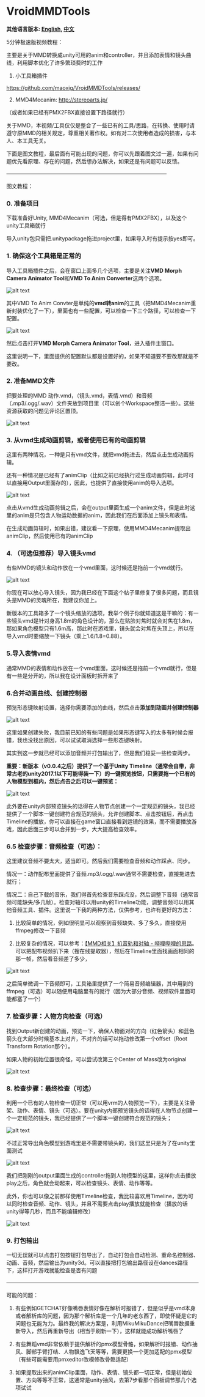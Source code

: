 # VroidMMDTools

**其他语言版本: [English](README.md), [中文](README_zh.md)**

5分钟极速版视频教程：


主要是关于MMD转换成unity可用的anim和controller，并且添加表情和镜头曲线，利用脚本优化了许多繁琐费时的工作


1. 小工具箱插件

https://github.com/maoxig/VroidMMDTools/releases/

2. MMD4Mecanim: http://stereoarts.jp/

（或者如果已经有PMX2FBX直接设置下路径就行）


关于MMD，本视频/工具仅仅是整合了一些已有的工具/思路，在转换、使用时请遵守原MMD的相关规定，尊重相关著作权。如有对二次使用者造成的损害，与本人、本工具无关。

下面是图文教程，最后面有可能出现的问题，你可以先跟着图文过一遍，如果有问题优先看原理、存在的问题，然后想办法解决，如果还是有问题可以反馈。

——————————————————————————————

图文教程：

### 0. 准备项目

下载准备好Unity, MMD4Mecanim（可选，但是得有PMX2FBX），以及这个unity工具箱就行

导入unity包只需把.unitypackage拖进project里，如果导入时有提示按yes即可。


### 1. 确保这个工具箱是正常的

导入工具箱插件之后，会在窗口上面多几个选项，主要是关注**VMD Morph Camera Animator Tool**和**VMD To Anim Converter**这两个选项。

![alt text](resource~/step1.png)


其中VMD To Anim Convter是单纯的**vmd转anim**的工具（把MMD4Mecanim重新封装优化了一下），里面也有一些配置，可以检查一下三个路径，可以检查一下配置。

![alt text](resource~/step1a.png)


然后点击打开**VMD Morph Camera Animator Tool**，进入插件主窗口。

这里说明一下，里面提供的配置默认都是设置好的，如果不知道要不要改那就是不要改。



### 2. 准备MMD文件

把要处理的MMD 动作.vmd，（镜头.vmd，表情.vmd）和音频（.mp3/.ogg/.wav）文件夹放到项目里（可以创个Workspace整洁一些）。这些资源获取的问题见评论区置顶。

![alt text](resource~/step2.png)




### 3. 从vmd生成动画剪辑，或者使用已有的动画剪辑

这里有两种情况，一种是只有vmd文件，就把vmd拖进去，然后点击生成动画剪辑。

还有一种情况是已经有了animClip（比如之前已经执行过生成动画剪辑，此时可以直接用Output里面存的），因此，也提供了直接使用anim的导入选项。

![alt text](resource~/step3.png)


点击从vmd生成动画剪辑之后，会在output里面生成一个anim文件，但是此时这里的anim是只包含人物运动数据的anim，因此我们在后面添加上镜头和表情。

在生成动画剪辑时，如果出错，建议看一下原理，使用MMD4Mecanim提取出animClip，然后使用已有的animClip

### 4. （可选但推荐）导入镜头vmd

有些MMD的镜头和动作放在一个vmd里面，这时候还是拖前一个vmd就行。

![alt text](resource~/step4.png)


你现在可以放心导入镜头，因为我已经在下面这个帖子里修复了很多问题，而且镜头是MMD的灵魂所在，我建议你加上。

新版本的工具箱多了一个镜头缩放的选项，我举个例子你就知道这是干嘛的：有一些镜头vmd是针对身高1.8m的角色设计的，那么在贴脸对焦时就会对焦在1.8m，那如果角色模型只有1.6m高，那此时在游戏里，镜头就会对焦在头顶上，所以在导入vmd时要缩放一下镜头（乘上1.6/1.8=0.88）。

### 5.导入表情vmd

通常MMD的表情和动作放在一个vmd里面，这时候还是拖前一个vmd就行，但是有一些是分开的，所以我在设计面板时拆开来了

### 6.合并动画曲线、创建控制器

预览形态键映射设置，选择你需要添加的曲线，然后点击**添加到动画并创建控制器**

![alt text](resource~/step6.png)


这里如果创建失败，我目前已知的有些问题是如果形态键写入的太多有时候会报错，我也没找出原因，可以试试取消选择一些形态键映射。

其实到这一步就已经可以添加音频并打包输出了，但是我们稳妥一些检查两步。



**重要：新版本（v0.0.4之后）提供了一个基于Unity Timeline（通常会自带，非常古老的unity2017.1以下可能得装一下）的一键预览按钮，只需要拖一个已有的人物模型到框内，然后点击之后可以一键预览：**

![alt text](resource~/step6a.png)


此外要在unity内部预览镜头的话得在人物节点创建一个一定规范的镜头，我已经提供了一个脚本一键创建符合规范的镜头，允许创建脚本、点击按钮后，再点击Timeline的播放，你可以直接在game窗口直接看到运镜的效果，而不需要播放游戏，因此后面三步可以合并到一步，大大提高检查效率。



### 6.5 检查步骤：音频检查（可选）：


这里建议音频不要太大，适当即可。然后我们需要检查音频和动作踩点、同步。

情况一：动作配布里面提供了音频.mp3/.ogg/.wav通常不需要检查，直接拖进去就行；

情况二：自己下载的音乐，我们得首先检查音乐踩点没，然后调整下音频（通常音频可能缺失/多几帧）。检查对轴可以用unity的Timeline功能，调整音频可以用其他音频工具、插件。这里说一下我的两种方法，仅供参考，也许有更好的方法：

1. 比较简单的情况，例如很明显可以观察到音频缺失、多了多久，直接使用ffmpeg修改一下音频

2. 比较复杂的情况，可以参考：[【MMD相关】扒音轨和对轴 - 哔哩哔哩的思路](https://www.bilibili.com/opus/570596146267836164)。可以把配布视频扒下来（搜在线提取器），然后在Timeline里面找画面相同的那一帧，然后看音频差了多少，

![alt text](resource~/step6b.png)


之后简单微调一下音频即可，工具箱里提供了一个简易音频编辑器，其中用到的ffmpeg（可选）可以随便用电脑里有的就行（因为大部分音频、视频软件里面可能都塞了一个）

### 7. 检查步骤：人物方向检查（可选）

找到Output新创建的动画，预览一下，确保人物面对的方向（红色箭头）和蓝色箭头在大部分时候基本上对齐，不对齐的话可以拖动修改第一个offset（Root Transform Rotation那个）。

如果人物的初始位置很奇怪，可以尝试改第三个Center of Mass改为original

![alt text](resource~/step7.png)


### 8. 检查步骤：最终检查（可选）

利用一个已有的人物检查一切正常（可以用vrm的人物预览一下），主要是关注骨架、动作、表情、镜头（可选）。要在unity内部预览镜头的话得在人物节点创建一个一定规范的镜头，我已经提供了一个脚本一键创建符合规范的镜头；

![alt text](resource~/step8.png)


不过正常导出角色模型到游戏里是不需要带镜头的，我们这里只是为了在unity里面测试

![alt text](resource~/step8a.png)


我们把刚刚的output里面生成的controller拖到人物模型的这里，这样你点击播放play之后，角色就会动起来，可以检查镜头、表情、动作等等。

此外，你也可以像之前那样使用Timeline检查，我比较喜欢用Timeline，因为可以同时检查音频、动作、镜头，并且不需要点击play播放就能检查（播放的话unity得等几秒，而且不能编辑修改）

![alt text](resource~/step8b.png)


### 9. 打包输出
一切无误就可以点击打包按钮打包导出了，自动打包会自动检测、重命名控制器、动画、音频，然后输出为unity3d。可以直接把打包输出路径设在dances路径下，这样打开游戏就能检查是否有问题

————————————————————————————————————


可能的问题：

1. 有些例如GETCHAT好像嘴唇表情好像在解析时报错了，但是似乎是vmd本身或者解析库的问题，因为那个解析库是一个几年的老东西了，即使怀疑是它的问题也无能为力。最终我的解决方案是，利用MikuMikuDance把嘴唇数据重新导入，然后再重新导出（相当于刷新一下），这样就能成功解析嘴唇了

2. 有些舞蹈vmd非常依赖于提供解析的pmx模型骨骼，如果解析时报错、动作抽风、脚部手臂打结、人物飘逸飞天等等，需要更换一个更加适配的pmx模型（有些可能需要用pmxeditor改模修改骨骼适配）

3. 如果提取出来的animClip里面，动作、表情、镜头都一切正常，但是初始位置、方向等等不正常，这通常是unity抽风，去第7步看那个面板调节那几个选项试试

